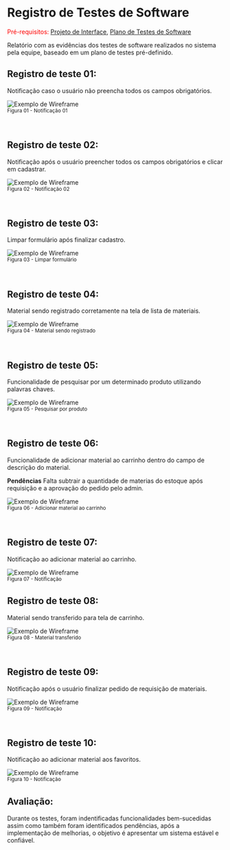 # Registro de Testes de Software

<span style="color:red">Pré-requisitos: <a href="3-Projeto de Interface.md"> Projeto de Interface</a></span>, <a href="8-Plano de Testes de Software.md"> Plano de Testes de Software</a>

Relatório com as evidências dos testes de software realizados no sistema pela equipe, baseado em um plano de testes pré-definido.
<br>

## Registro de teste 01:

Notificação caso o usuário não preencha todos os campos obrigatórios.

![Exemplo de Wireframe](img/10-msg-cadastrar-material.PNG)  <br>
 <sub> Figura 01 - Notificação 01 <sub>

<br>

## Registro de teste 02:

Notificação após o usuário preencher todos os campos obrigatórios  e clicar em cadastrar.

![Exemplo de Wireframe](img/11-msg-cadastrar-material-ok.PNG) <br>
 <sub> Figura 02 -  Notificação 02<sub>

<br>

## Registro de teste 03:

Limpar formulário após finalizar cadastro.

![Exemplo de Wireframe](img/1-cadastro-produto-proj.PNG) <br>
<sub> Figura 03 - Limpar formulário <sub>

<br>

## Registro de teste 04:

Material sendo registrado corretamente na tela de lista de materiais.

![Exemplo de Wireframe](img/12-material-add-list.PNG) <br>
<sub> Figura 04 -  Material sendo registrado<sub>

<br>

## Registro de teste 05:

Funcionalidade de pesquisar por um determinado produto utilizando palavras chaves.

![Exemplo de Wireframe](img/13-pesquisar.PNG) <br>
<sub> Figura 05 - Pesquisar por produto <sub>

<br>

## Registro de teste 06:

Funcionalidade de adicionar material ao carrinho dentro do campo de descrição do material.

**Pendências**
Falta subtrair a quantidade de materias do estoque após requisição e a aprovação do pedido pelo admin.

![Exemplo de Wireframe](img/4-descricao-lista-materiais-cart-fav-proj.PNG) <br>
<sub> Figura 06 - Adicionar material ao carrinho <sub>

<br>

## Registro de teste 07:

Notificação ao adicionar material ao carrinho.

![Exemplo de Wireframe](img/14-msg-add-cart.PNG) <br>
<sub> Figura 07 -  Notificação<sub>
<br>


## Registro de teste 08:

Material sendo transferido para tela de carrinho.


![Exemplo de Wireframe](img/17-material-no-cart.PNG) <br>
<sub> Figura 08 - Material transferido <sub>


<br>

## Registro de teste 09:

Notificação após o usuário finalizar pedido de requisição de materiais.


![Exemplo de Wireframe](img/3-carrinho-requ-proj.PNG)<br>
 <sub> Figura 09 -  Notificação<sub>

<br>

## Registro de teste 10:

Notificação ao adicionar material aos favoritos.

![Exemplo de Wireframe](img/15-msg-add-fav.PNG)<br>
<sub> Figura 10 -  Notificação<sub>
<br>


## Avaliação:

Durante os testes, foram indentificadas funcionalidades bem-sucedidas assim como também foram identificados pendências, após a implementação de melhorias, o objetivo é apresentar um sistema estável e confiável. 







